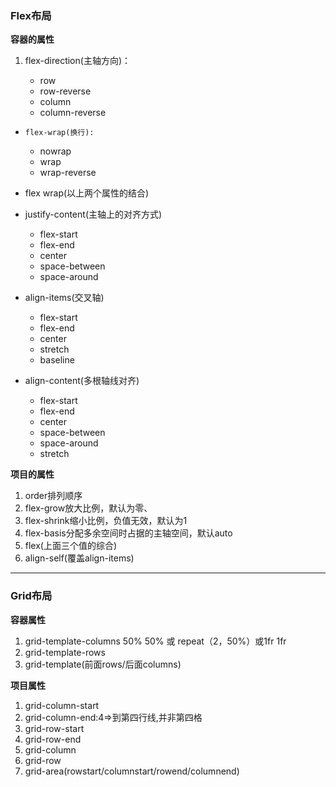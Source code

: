 ### Flex布局
   **容器的属性**
   
    

1. flex-direction(主轴方向)：

    + row
    + row-reverse
    + column
    + column-reverse
 
+     flex-wrap(换行):
    + nowrap
    + wrap
    + wrap-reverse

+ flex wrap(以上两个属性的结合)
+ justify-content(主轴上的对齐方式)
    + flex-start
    + flex-end
    + center
    + space-between
    + space-around
+ align-items(交叉轴)
    + flex-start
    + flex-end
    + center
    + stretch
    + baseline
+ align-content(多根轴线对齐)
    + flex-start
    + flex-end
    + center
    + space-between
    + space-around
    + stretch

**项目的属性**

1. order排列顺序
2. flex-grow放大比例，默认为零、
3. flex-shrink缩小比例，负值无效，默认为1
4. flex-basis分配多余空间时占据的主轴空间，默认auto
5. flex(上面三个值的综合)
6. align-self(覆盖align-items)
    


----------
### Grid布局

**容器属性**

1. grid-template-columns 50% 50% 或 repeat（2，50%）或1fr 1fr
2. grid-template-rows
3. grid-template(前面rows/后面columns)


**项目属性**

1. grid-column-start
2. grid-column-end:4=>到第四行线,并非第四格
3. grid-row-start
4. grid-row-end
5. grid-column
6. grid-row
7. grid-area(rowstart/columnstart/rowend/columnend)
